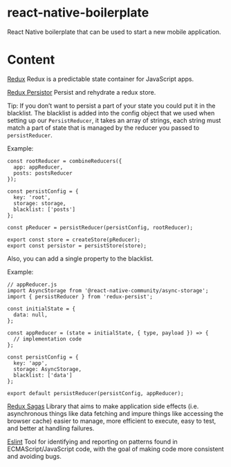 # react-native-boilerplate
React Native boilerplate that can be used to start a new mobile application.

# Content
[Redux](https://redux.js.org/)
Redux is a predictable state container for JavaScript apps.

[Redux Persistor](https://github.com/rt2zz/redux-persist)
Persist and rehydrate a redux store.

Tip: If you don’t want to persist a part of your state you could put it in the blacklist. The blacklist is added into the config object that we used when setting up our `PersistReducer`, it takes an array of strings, each string must match a part of state that is managed by the reducer you passed to `persistReducer`.

Example:
```
const rootReducer = combineReducers({ 
  app: appReducer,
  posts: postsReducer
});

const persistConfig = {
  key: 'root',
  storage: storage,
  blacklist: ['posts']
};

const pReducer = persistReducer(persistConfig, rootReducer);

export const store = createStore(pReducer);
export const persistor = persistStore(store);
```

Also, you can add a single property to the blacklist.

Example:
```
// appReducer.js
import AsyncStorage from '@react-native-community/async-storage';
import { persistReducer } from 'redux-persist';

const initialState = {
  data: null,
};

const appReducer = (state = initialState, { type, payload }) => {
  // implementation code
};

const persistConfig = {
  key: 'app',
  storage: AsyncStorage,
  blacklist: ['data']
};

export default persistReducer(persistConfig, appReducer);

```

[Redux Sagas](https://redux-saga.js.org/)
Library that aims to make application side effects (i.e. asynchronous things like data fetching and impure things like accessing the browser cache) easier to manage, more efficient to execute, easy to test, and better at handling failures.

[Eslint](https://eslint.org/)
Tool for identifying and reporting on patterns found in ECMAScript/JavaScript code, with the goal of making code more consistent and avoiding bugs.
  